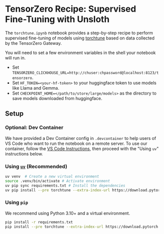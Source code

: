 # TensorZero Recipe: Supervised Fine-Tuning with Unsloth

The `torchtune.ipynb` notebook provides a step-by-step recipe to perform supervised fine-tuning of models using [torchtune](https://docs.pytorch.org/torchtune/main/) based on data collected by the TensorZero Gateway.

You will need to set a few environment variables in the shell your notebook will run in.
- Set `TENSORZERO_CLICKHOUSE_URL=http://chuser:chpassword@localhost:8123/tensorzero`.
- Set `HF_TOKEN=<your-hf-token>` to your huggingface token to use models like Llama and Gemma.
- Set `CHECKPOINT_HOME=</path/to/store/large/models>` as the directory to save models downloaded from huggingface.

## Setup

### Optional: Dev Container

We have provided a Dev Container config in `.devcontainer` to help users of VS Code who want to run the notebook on a remote server.
To use our container, follow the [VS Code Instructions](https://code.visualstudio.com/docs/devcontainers/containers#_open-a-folder-on-a-remote-ssh-host-in-a-container), then proceed with the "Using `uv`" instructions below.

### Using [`uv`](https://github.com/astral-sh/uv) (Recommended)

```bash
uv venv  # Create a new virtual environment
source .venv/bin/activate # Activate environment
uv pip sync requirements.txt # Install the dependencies
uv pip install --pre torchtune --extra-index-url https://download.pytorch.org/whl/nightly/cu126
```

### Using `pip`

We recommend using Python 3.10+ and a virtual environment.

```bash
pip install -r requirements.txt
pip install --pre torchtune --extra-index-url https://download.pytorch.org/whl/nightly/cu126
```
